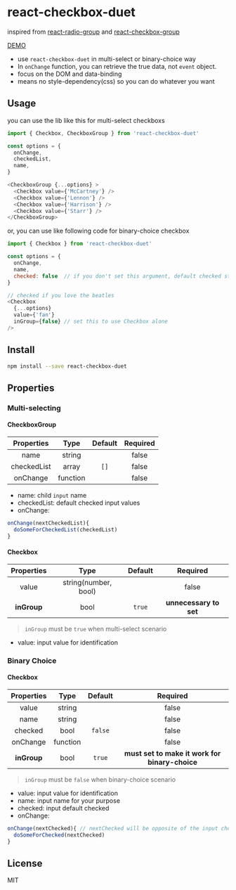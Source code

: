 # react-checkbox-duet

inspired from [react-radio-group](https://github.com/chenglou/react-radio-group) and [react-checkbox-group](https://github.com/ziad-saab/react-checkbox-group)

[DEMO](https://wendellliu.github.io/react-checkbox-duet/)

* use `react-checkbox-duet` in multi-select or binary-choice way
* In `onChange` function, you can retrieve the true data, not `event` object.
* focus on the DOM and data-binding
* means no style-dependency(css) so you can do whatever you want

## Usage
you can use the lib like this for multi-select checkboxs

```javascript
import { Checkbox, CheckboxGroup } from 'react-checkbox-duet'

const options = {
  onChange,
  checkedList,
  name,
}

<CheckboxGroup {...options} >
  <Checkbox value={'McCartney'} />
  <Checkbox value={'Lennon'} />
  <Checkbox value={'Harrison'} />
  <Checkbox value={'Starr'} />
</CheckboxGroup>
```

or, you can use like following code for binary-choice checkbox

```javascript
import { Checkbox } from 'react-checkbox-duet'

const options = {
  onChange,
  name,
  checked: false  // if you don't set this argument, default checked state is false
}

// checked if you love the beatles
<Checkbox
  {...options}
  value={'fan'}
  inGroup={false} // set this to use Checkbox alone
/>  
```

## Install

```sh
npm install --save react-checkbox-duet
```

## Properties
### Multi-selecting
#### CheckboxGroup

| Properties | Type | Default | Required |
| :--------: |:----:| :------:| :------: |
| name   | string |        | false |
| checkedList   | array      | `[]` | false|
| onChange | function |    | false|

* name: child `input` name
* checkedList: default checked input values
* onChange:

```js
onChange(nextCheckedList){
  doSomeForCheckedList(checkedList)
}
```

#### Checkbox
| Properties | Type | Default | Required |
| :--------: |:----:| :------:| :------: |
| value   | string(number, bool) |        | false |
| **inGroup**   | bool      | `true` | **unnecessary to set**|

> `inGroup` must be `true` when multi-select scenario

* value: input value for identification

### Binary Choice
#### Checkbox

| Properties | Type | Default | Required |
| :--------: |:----:| :------:| :------: |
| value   | string |        | false |
| name   | string      |  | false|
| checked | bool |  `false`  | false|
| onChange | function |    | false|
| **inGroup**   | bool      | `true` | **must set to make it work for binary-choice**|

> `inGroup` must be `false` when binary-choice scenario

* value: input value for identification
* name: input name for your purpose
* checked: input default checked
* onChange:

```js
onChange(nextChecked){ // nextChecked will be opposite of the input checked before triggering the event
  doSomeForChecked(nextChecked)
}
```
## License
MIT
